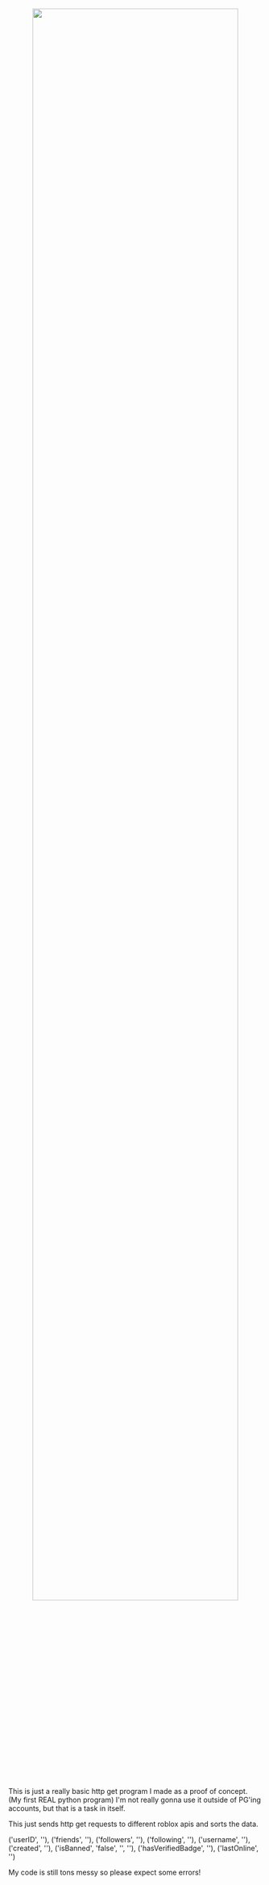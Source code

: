 <p>
  <h1 align="center"><b><a href='https://nizzate.xyz'><img src="https://nizzate.xyz/gallery_gen/d59702d443894a7371df3eaf1c19a26c_fit.png?ts=1709205845" width="90%"></a> </b></h1>
</p>

This is just a really basic http get program I made as a proof of concept. (My first REAL python program)
I'm not really gonna use it outside of PG'ing accounts, but that is a task in itself. 

This just sends http get requests to different roblox apis and sorts the data.

('userID', ''), ('friends', ''), ('followers', ''), ('following', ''), ('username', ''), ('created', ''), ('isBanned', 'false', '', ''), ('hasVerifiedBadge', ''), ('lastOnline', '')

My code is still tons messy so please expect some errors!
